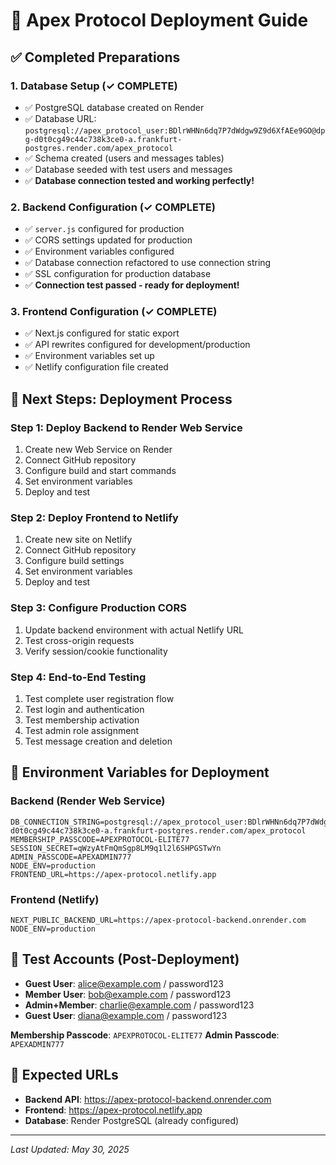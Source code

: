 # 🚀 Apex Protocol Deployment Guide

## ✅ Completed Preparations

### 1. Database Setup (✓ COMPLETE)
- ✅ PostgreSQL database created on Render
- ✅ Database URL: `postgresql://apex_protocol_user:BDlrWHNn6dq7P7dWdgw9Z9d6XfAEe9GO@dpg-d0t0cg49c44c738k3ce0-a.frankfurt-postgres.render.com/apex_protocol`
- ✅ Schema created (users and messages tables)
- ✅ Database seeded with test users and messages
- ✅ **Database connection tested and working perfectly!**

### 2. Backend Configuration (✓ COMPLETE)
- ✅ `server.js` configured for production
- ✅ CORS settings updated for production
- ✅ Environment variables configured
- ✅ Database connection refactored to use connection string
- ✅ SSL configuration for production database
- ✅ **Connection test passed - ready for deployment!**

### 3. Frontend Configuration (✓ COMPLETE)
- ✅ Next.js configured for static export
- ✅ API rewrites configured for development/production
- ✅ Environment variables set up
- ✅ Netlify configuration file created

## 🔄 Next Steps: Deployment Process

### Step 1: Deploy Backend to Render Web Service
1. Create new Web Service on Render
2. Connect GitHub repository
3. Configure build and start commands
4. Set environment variables
5. Deploy and test

### Step 2: Deploy Frontend to Netlify
1. Create new site on Netlify
2. Connect GitHub repository  
3. Configure build settings
4. Set environment variables
5. Deploy and test

### Step 3: Configure Production CORS
1. Update backend environment with actual Netlify URL
2. Test cross-origin requests
3. Verify session/cookie functionality

### Step 4: End-to-End Testing
1. Test complete user registration flow
2. Test login and authentication
3. Test membership activation
4. Test admin role assignment
5. Test message creation and deletion

## 📝 Environment Variables for Deployment

### Backend (Render Web Service)
```
DB_CONNECTION_STRING=postgresql://apex_protocol_user:BDlrWHNn6dq7P7dWdgw9Z9d6XfAEe9GO@dpg-d0t0cg49c44c738k3ce0-a.frankfurt-postgres.render.com/apex_protocol
MEMBERSHIP_PASSCODE=APEXPROTOCOL-ELITE77
SESSION_SECRET=qWzyAtFmQmSgp8LM9q1l2l6SHPGSTwYn
ADMIN_PASSCODE=APEXADMIN777
NODE_ENV=production
FRONTEND_URL=https://apex-protocol.netlify.app
```

### Frontend (Netlify)
```
NEXT_PUBLIC_BACKEND_URL=https://apex-protocol-backend.onrender.com
NODE_ENV=production
```

## 🧪 Test Accounts (Post-Deployment)
- **Guest User**: alice@example.com / password123
- **Member User**: bob@example.com / password123  
- **Admin+Member**: charlie@example.com / password123
- **Guest User**: diana@example.com / password123

**Membership Passcode**: `APEXPROTOCOL-ELITE77`
**Admin Passcode**: `APEXADMIN777`

## 🔗 Expected URLs
- **Backend API**: https://apex-protocol-backend.onrender.com
- **Frontend**: https://apex-protocol.netlify.app
- **Database**: Render PostgreSQL (already configured)

---
*Last Updated: May 30, 2025*

